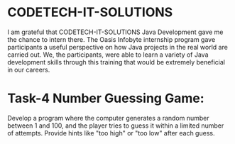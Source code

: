 # CODETECH-IT-SOLUTIONS
I am grateful that CODETECH-IT-SOLUTIONS Java Development gave me the chance to intern there. The Oasis Infobyte internship program gave participants a useful perspective on how Java projects in the real world are carried out. We, the participants, were able to learn a variety of Java development skills through this training that would be extremely beneficial in our careers.
# Task-4 Number Guessing Game:
Develop a program where the computer generates a random number between 1 and 100, and the player tries to guess it within a limited number of attempts. Provide hints like "too high" or "too low" after each guess.
